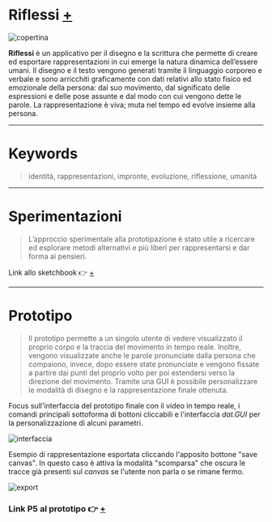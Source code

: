 # Riflessi [+](https://github.com/andrea-castellucci/archive/blob/main/andrea-castellucci/making_visible/documentazione/DS-2021_Andrea-Castellucci_Riflessi.pdf)
![copertina](https://user-images.githubusercontent.com/75098849/122579286-0b945480-d055-11eb-9edf-176f99ddec04.jpg)

**Riflessi** è un applicativo per il disegno e la scrittura che permette di creare ed esportare rappresentazioni in cui emerge la natura dinamica dell’essere umani. 
Il disegno e il testo vengono generati tramite il linguaggio corporeo e verbale e sono arricchiti graficamente con dati relativi allo stato fisico ed emozionale della persona: dal suo movimento, dal significato delle espressioni e delle pose assunte e dal modo con cui vengono dette le parole. La rappresentazione è viva; muta nel tempo ed evolve insieme alla persona.

---

# Keywords
> identità, rappresentazioni, impronte, evoluzione, riflessione, umanità

---

# Sperimentazioni 

> L’approccio sperimentale alla prototipazione è stato utile a ricercare ed esplorare metodi alternativi e più liberi per rappresentarsi e dar forma ai pensieri.

Link allo sketchbook 👉 [+](https://github.com/andrea-castellucci/archive/tree/main/andrea-castellucci/making_visible/sketchbook)

---

# Prototipo
> Il prototipo permette a un singolo utente di vedere visualizzato il proprio corpo e la traccia del movimento in tempo reale. Inoltre, vengono visualizzate anche le parole pronunciate dalla persona che compaiono, invece, dopo essere state pronunciate e vengono fissate a partire dai punti del proprio volto per poi estendersi verso la direzione del movimento.
> Tramite una GUI è possibile personalizzare le modalità di disegno e la rappresentazione finale ottenuta.


Focus sull'interfaccia del prototipo finale con il video 
in tempo reale, i comandi principali sottoforma di bottoni cliccabili e l'interfaccia _dat.GUI_ per la personalizzazione di 
alcuni parametri. 


![interfaccia](https://user-images.githubusercontent.com/75098849/122620837-41a4f900-d094-11eb-9573-47f56f9bb16b.jpg)



Esempio di rappresentazione esportata cliccando l'apposito bottone "save canvas".
In questo caso è attiva la modalità "scomparsa" che oscura le tracce già presenti sul _canvas_ se l'utente non parla o se rimane fermo.


![export](https://user-images.githubusercontent.com/75098849/122620861-52556f00-d094-11eb-880a-a75690113d16.jpg)

### Link P5 al prototipo 👉 [+](https://editor.p5js.org/andrea-castellucci/full/rBVMC9INK)
